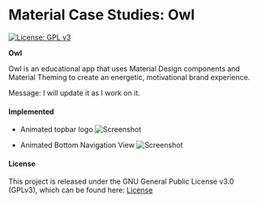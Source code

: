 # Material Case Studies: Owl

[![License: GPL v3](https://img.shields.io/badge/License-GPL%20v3-blue.svg)](https://raw.githubusercontent.com/kavanmevada/Material-Case-Studies-Owl/master/LICENSE)

**Owl**

Owl is an educational app that uses Material Design components and Material Theming to create an energetic, motivational brand experience.

Message: I will update it as I work on it.

#### Implemented

- Animated topbar logo
![Screenshot](https://github.com/kavanmevada/Material-Case-Studies-Owl/raw/screenshots/logo_animation.gif)

- Animated Bottom Navigation View
![Screenshot](https://raw.githubusercontent.com/kavanmevada/Material-Case-Studies-Owl/screenshots/bottomnavigationview.gif)




#### License

This project is released under the GNU General Public License v3.0 (GPLv3), which can be found here: [License](LICENSE.md)
